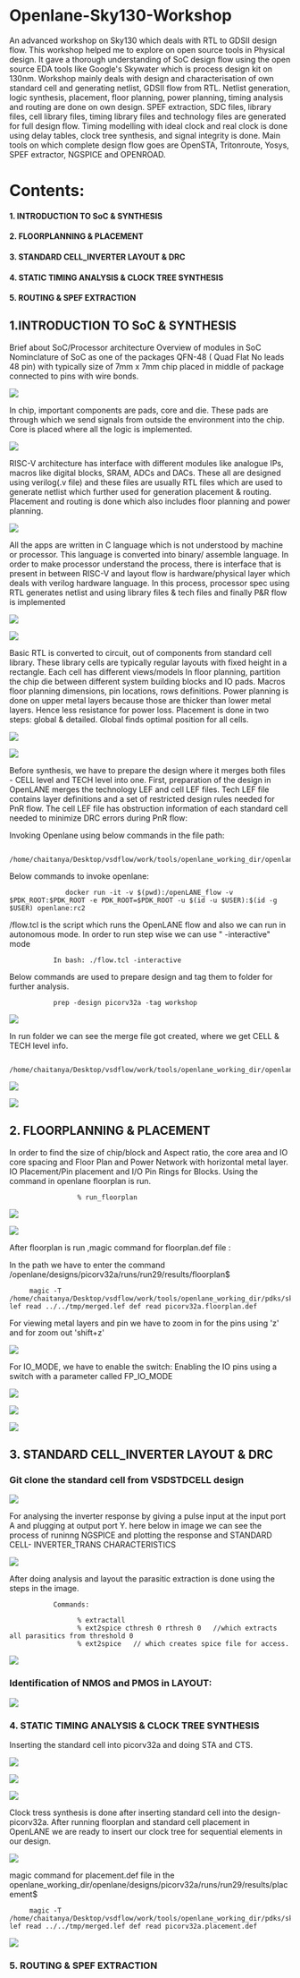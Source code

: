 # Openlane-Sky130-Workshop
An advanced workshop on Sky130 which deals with RTL to GDSII design flow. This workshop helped me to explore on open source tools in Physical design. It gave a thorough understanding of SoC design flow using the open source EDA tools like Google's Skywater which is process design kit on 130nm. Workshop mainly deals with design and characterisation of own standard cell and generating netlist, GDSII flow from RTL. Netlist generation, logic synthesis, placement, floor planning, power planning, timing analysis and routing are done on own design. SPEF extraction, SDC files, library files, cell library files, timing library files and technology files are generated for full design flow. Timing modelling with ideal clock and real clock is done using delay tables, clock tree synthesis,  and signal integrity  is done. Main tools on which complete design flow goes are  OpenSTA, Tritonroute, Yosys, SPEF extractor, NGSPICE and OPENROAD. 

   # Contents:
   #### 1. INTRODUCTION TO SoC & SYNTHESIS
   #### 2. FLOORPLANNING & PLACEMENT 
   #### 3. STANDARD CELL_INVERTER LAYOUT & DRC
   #### 4. STATIC TIMING ANALYSIS & CLOCK TREE SYNTHESIS
   #### 5. ROUTING & SPEF EXTRACTION


## 1.INTRODUCTION TO SoC & SYNTHESIS
   Brief about SoC/Processor architecture
   Overview of modules in SoC
   Nominclature of SoC as one of the packages QFN-48 ( Quad Flat No leads 48 pin) with typically size of 7mm x 7mm chip placed in middle of package connected to pins with wire bonds.
 
 ![](Snippets/2CHIP.bmp)
 
   In chip, important components are pads, core and die. These pads are through which we send signals from outside the environment into the chip. Core is placed where all the logic is implemented.
   
![](Snippets/3core.bmp)

   
   RISC-V architecture has interface with different modules like analogue IPs, macros like digital blocks, SRAM, ADCs and DACs. These all are designed using verilog(.v file) and these files are usually RTL files which are used to generate netlist which further used for generation placement & routing. Placement and routing is done which also includes floor planning and power planning.
   
  ![](Snippets/4risc-v.bmp)
  
  All the apps are written in C language which is not understood by machine or processor. This language is converted into binary/ assemble language. In order to make processor understand the process, there is interface that is present in between RISC-V and layout flow is hardware/physical layer which deals with verilog hardware language. In this process, processor spec using RTL generates netlist and using library files & tech files and finally P&R flow is implemented
  
 ![](Snippets/6software.jpg)
 
 ![](Snippets/7HARDWAREDESCR.jpg)
 
 
   Basic RTL is converted to circuit, out of components from standard cell library. These library cells are typically regular layouts with fixed height in a rectangle. Each cell has different views/models
   In floor planning, partition the chip die between different system building blocks and IO pads. Macros floor planning dimensions, pin locations, rows definitions. Power planning is done on upper metal layers because those are thicker than lower metal layers. Hence less resistance for power loss. 
   Placement is done in two steps: global & detailed.  Global finds optimal position for all cells.
   
   
 ![](Snippets/9RTL2GDSII.jpg)
 
 ![](Snippets/10power_planning.jpg)
 
   Before synthesis, we have to prepare the design where it merges both files - CELL level and TECH level into one.
   First, preparation of the design in OpenLANE merges the technology LEF and cell LEF files. Tech LEF file contains layer definitions and a set of restricted design rules needed for PnR flow. The cell LEF  file has obstruction information of each standard cell needed to minimize DRC errors during PnR flow:
   
  Invoking Openlane using below commands in the file path:
               
               /home/chaitanya/Desktop/vsdflow/work/tools/openlane_working_dir/openlane/
               
   Below commands to invoke openlane:
   
                  docker run -it -v $(pwd):/openLANE_flow -v $PDK_ROOT:$PDK_ROOT -e PDK_ROOT=$PDK_ROOT -u $(id -u $USER):$(id -g $USER) openlane:rc2
                  
   /flow.tcl is the script which runs the OpenLANE flow and also we can run in autonomous mode. In order to run step wise we can use " -interactive" mode
   
               In bash: ./flow.tcl -interactive
               
   Below commands are used to prepare design and tag them to folder for further analysis.
   
               prep -design picorv32a -tag workshop
               
 
 ![](Snippets/Day1flow_tcl.png)
 
 
 In run folder we can see the merge file got created, where we get CELL & TECH level info.
 
               /home/chaitanya/Desktop/vsdflow/work/tools/openlane_working_dir/openlane/designs/picorv32a/runs/run29_1
 

 ![](Snippets/Day1Synthesis.png)
 
 ![](Snippets/Day1Synthesis_1.png)


## 2. FLOORPLANNING & PLACEMENT 

In order to find the size of chip/block and Aspect ratio, the core area and IO core spacing and Floor Plan and Power Network with horizontal metal layer. IO Placement/Pin placement and I/O Pin Rings for Blocks. Using the command in openlane floorplan is run.

                     % run_floorplan

![](Snippets/Day2_floorplan.png)

![](Snippets/Day2_Floorplan_Area.png)

After floorplan is run ,magic command for floorplan.def file :
               
In the path we have to enter the command /openlane/designs/picorv32a/runs/run29/results/floorplan$ 
         
         magic -T /home/chaitanya/Desktop/vsdflow/work/tools/openlane_working_dir/pdks/sky130A/libs.tech/magic/sky130A.tech lef read ../../tmp/merged.lef def read picorv32a.floorplan.def
         
 For viewing metal layers and pin we have to zoom in for the pins using  'z' and for zoom out 'shift+z'


![](Snippets/Day2_Floorplan_Vmetal.png)


For IO_MODE, we have to enable the switch: Enabling the IO pins using a switch with a parameter called  FP_IO_MODE

![](Snippets/DAY3_FLOORPLAN_IO_MODE_2.png)

![](Snippets/Day2_Floorplan_HMetal.png)

![](Snippets/Day2_Floorplan_STDCELL.png)


## 3. STANDARD CELL_INVERTER LAYOUT & DRC

   ### Git clone the standard cell from VSDSTDCELL design
   
   
![](Snippets/DAY3_INV_LAYOUT_1.png)

  
  For analysing the inverter response by giving a pulse input at the input port A and plugging at output port Y.
 here below in image we can see the process of runinng NGSPICE and plotting the response and STANDARD CELL- INVERTER_TRANS CHARACTERISTICS
   
![](Snippets/DAY3_INV_RUN_PLOT.png)

After doing analysis and layout the parasitic extraction is done using the steps in the image.

               Commands:
               
                     % extractall
                     % ext2spice cthresh 0 rthresh 0   //which extracts all parasitics from threshold 0
                     % ext2spice   // which creates spice file for access.

![](Snippets/DAY3_INV_SPICE_EXTRACTION.png)


  ### Identification of NMOS and PMOS in LAYOUT:
  
  ![](Snippets/DAY3_INV_LAYOUT_1.png)

 
   
 
 
 
 
 
 ### 4. STATIC TIMING ANALYSIS & CLOCK TREE SYNTHESIS
 
 Inserting the standard cell into picorv32a and doing STA and CTS. 
 
   ![](Snippets/DAY4_PORT_DECLARATION.png)
   
   
   ![](Snippets/DAY4_PITCH_OFFSET.png)
   
   
   ![](Snippets/DAY4_PLACEMENT.png)
   
   
   Clock tress synthesis is done after inserting standard cell into the design- picorv32a. After running floorplan and standard cell placement in OpenLANE we are ready to insert our clock tree for sequential elements in our design.
  
  ![](Snippets/DAY4_CTS.png)
  
   
   magic command for placement.def file in the openlane_working_dir/openlane/designs/picorv32a/runs/run29/results/placement$ 
   
   
         magic -T /home/chaitanya/Desktop/vsdflow/work/tools/openlane_working_dir/pdks/sky130A/libs.tech/magic/sky130A.tech lef read ../../tmp/merged.lef def read picorv32a.placement.def
   
   
   ![](Snippets/DAY4_VSDINV_IN_PICORV.png)
   
   
 
  
 
 
 
 
 
 
 ### 5. ROUTING & SPEF EXTRACTION
